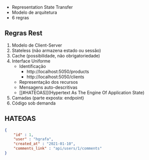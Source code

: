 - Representation State Transfer
- Modelo de arquitetura
- 6 regras

## Regras Rest

1. Modelo de Client-Server
2. Stateless (não armazena estado ou sessão)
3. Cache (possibilidade, não obrigatoriedade)
4. Interface Uniforme
	- Identificação
		- http://localhost:5050/products
		- http://localhost:5050/clients
	- Representação dos recursos
	- Mensagens auto-descritivas
	- [[#HATEOAS]](Hypertext As The Engine Of Application State)
5. Camadas (parte exposta: endpoint)
6. Código sob demanda

## HATEOAS

```json
{
	"id" : 1,
	"user" : "hgrafa",
	"created_at" : "2021-01-10",
	"comments_link" : "api/users/1/comments"
}
```
